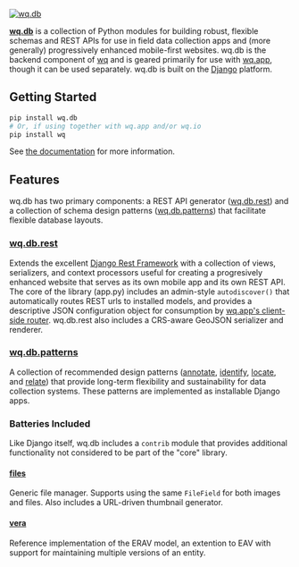 [![wq.db](https://raw.github.com/wq/wq/master/images/256/wq.db.png)](http://wq.io/wq.db)
  
**[wq.db]** is a collection of Python modules for building robust, flexible schemas and REST APIs for use in field data collection apps and (more generally) progressively enhanced mobile-first websites.  wq.db is the backend component of [wq] and is geared primarily for use with [wq.app], though it can be used separately.  wq.db is built on the [Django] platform.

## Getting Started

```bash
pip install wq.db
# Or, if using together with wq.app and/or wq.io
pip install wq
```

See [the documentation] for more information.

## Features

wq.db has two primary components: a REST API generator ([wq.db.rest]) and a collection of schema design patterns ([wq.db.patterns]) that facilitate flexible database layouts.

### [wq.db.rest]
Extends the excellent [Django Rest Framework](http://django-rest-framework.org) with a collection of views, serializers, and context processors useful for creating a progresively enhanced website that serves as its own mobile app and its own REST API.  The core of the library (app.py) includes an admin-style `autodiscover()` that automatically routes REST urls to installed models, and provides a descriptive JSON configuration object for consumption by [wq.app's client-side router].  wq.db.rest also includes a CRS-aware GeoJSON serializer and renderer.

### [wq.db.patterns]
A collection of recommended design patterns ([annotate], [identify], [locate], and [relate]) that provide long-term flexibility and sustainability for data collection systems.  These patterns are implemented as installable Django apps.

### Batteries Included
Like Django itself, wq.db includes a `contrib` module that provides additional functionality not considered to be part of the "core" library.

#### [files]
Generic file manager.  Supports using the same `FileField` for both images and files.  Also includes a URL-driven thumbnail generator.

#### [vera]
Reference implementation of the ERAV model, an extention to EAV with support for maintaining multiple versions of an entity.

[wq]: http://wq.io
[wq.db]: http://wq.io/wq.db
[Django]: https://www.djangoproject.com/
[the documentation]: http://wq.io/docs/
[wq.db.rest]: http://wq.io/docs/rest
[wq.app]: http://wq.io/wq.app
[wq.app's client-side router]: http://wq.io/docs/app-js
[wq.db.patterns]: http://wq.io/docs/about-patterns
[wq.db.contrib]: #wqdbcontrib
[annotate]: http://wq.io/docs/annotate
[identify]: http://wq.io/docs/identify
[locate]: http://wq.io/docs/locate
[relate]: http://wq.io/docs/relate
[files]: http://wq.io/docs/files
[vera]: http://wq.io/vera
